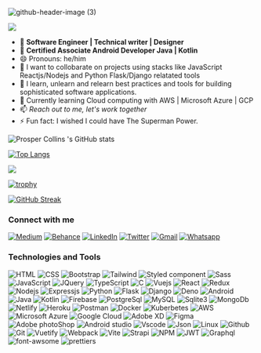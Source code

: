![github-header-image (3)](https://user-images.githubusercontent.com/55124189/177901330-283ebb4b-80af-4ec3-9b9e-bfbecbf4b314.png)

![](https://komarev.com/ghpvc/?username=papilocollanso&color=green)
- 👀 **Software Engineer | Technical writer | Designer**
- 👀 **Certified Associate Android Developer Java | Kotlin**
- 😄 Pronouns: he/him
- 👯 I want to collobarate on projects using stacks like JavaScript Reactjs/Nodejs and Python Flask/Django relatated tools
- 🌱 I learn, unlearn and relearn best practices and tools for building sophisticated software applications.
- 🌱 Currently learning Cloud computing with AWS | Microsoft Azure | GCP
- 📫 *Reach out to me, let's work together*
- ⚡ Fun fact: I wished I could have The Superman Power.     

![Prosper Collins 's GitHub stats](https://github-readme-stats.vercel.app/api?username=papilocollanso&show_icons=true&theme=radical)

[![Top Langs](https://github-readme-stats.vercel.app/api/top-langs/?username=papilocollanso)](https://github.com/papilocollanso/github-readme-stats)

![](https://github-profile-summary-cards.vercel.app/api/cards/profile-details?username=papilocollanso&theme=vue)

[![trophy](https://github-profile-trophy.vercel.app/?username=papilocollanso)](https://github.com/papilocollanso/github-profile-trophy)

[![GitHub Streak](https://github-readme-streak-stats.herokuapp.com/?user=papilocollanso)](https://git.io/streak-stats)


### Connect with me 

  
[![Medium](https://img.shields.io/badge/Medium-12100E?style=for-the-badge&logo=medium&logoColor=white)](https://medium.com/@papilo_collanso) [![Behance](https://img.shields.io/badge/Behance-0054F7?style=for-the-badge&logo=behance&logoColor=white)](https://www.behance.net/papilocollanso) [![LinkedIn](https://user-images.githubusercontent.com/55124189/177904680-920089a7-eb9a-42b1-a725-328031aa4294.svg)](https://linkedin.com/in/collins-prosper-919b9a191/)  [![Twitter](https://img.shields.io/badge/Twitter-1DA1F2?style=for-the-badge&logo=twitter&logoColor=white)](https://twitter.com/papilocollanso)  [![Gmail](https://img.shields.io/badge/Gmail-D14836?style=for-the-badge&logo=gmail&logoColor=white)](https://mail.google.com/mail/u/papilocollanso@gmail.com)  [![Whatsapp](https://img.shields.io/badge/WhatsApp-25D366?style=for-the-badge&logo=whatsapp&logoColor=white)](https://wa.me/08034206320)
  
### Technologies and Tools

![HTML](https://img.shields.io/badge/HTML5-E34F26?style=for-the-badge&logo=html5&logoColor=white)  ![CSS](https://img.shields.io/badge/CSS3-1572B6?style=for-the-badge&logo=css3&logoColor=white)  ![Bootstrap](https://img.shields.io/badge/Bootstrap-563D7C?style=for-the-badge&logo=bootstrap&logoColor=white)  	![Tailwind](https://img.shields.io/badge/Tailwind_CSS-38B2AC?style=for-the-badge&logo=tailwind-css&logoColor=white)  ![Styled component](https://img.shields.io/badge/styled--components-DB7093?style=for-the-badge&logo=styled-components&logoColor=white)  ![Sass](https://img.shields.io/badge/Sass-CC6699?style=for-the-badge&logo=sass&logoColor=white) ![JavaScript](https://img.shields.io/badge/JavaScript-323330?style=for-the-badge&logo=javascript&logoColor=F7DF1E)  ![JQuery](https://img.shields.io/badge/jQuery-0769AD?style=for-the-badge&logo=jquery&logoColor=white)    ![TypeScript](https://img.shields.io/badge/TypeScript-007ACC?style=for-the-badge&logo=typescript&logoColor=white)  ![C](https://img.shields.io/badge/C-00599C?style=for-the-badge&logo=c&logoColor=white)  ![ Vuejs](https://img.shields.io/badge/Vue.js-35495E?style=for-the-badge&logo=vuedotjs&logoColor=4FC08)    	![React](https://img.shields.io/badge/React-20232A?style=for-the-badge&logo=react&logoColor=61DAFB)  ![Redux](https://img.shields.io/badge/Redux-593D88?style=for-the-badge&logo=redux&logoColor=white)  ![Nodejs](https://img.shields.io/badge/Node.js-339933?style=for-the-badge&logo=nodedotjs&logoColor=white)  ![Expressjs](https://img.shields.io/badge/Express.js-000000?style=for-the-badge&logo=express&logoColor=white)  ![Python](https://img.shields.io/badge/Python-FFD43B?style=for-the-badge&logo=python&logoColor=blue)  ![Flask](https://img.shields.io/badge/Flask-000000?style=for-the-badge&logo=flask&logoColor=white)  ![Django](https://img.shields.io/badge/Django-092E20?style=for-the-badge&logo=django&logoColor=green)  ![Deno](https://img.shields.io/badge/Deno-white?style=for-the-badge&logo=deno&logoColor=464647)  	![Android](https://img.shields.io/badge/Android-3DDC84?style=for-the-badge&logo=android&logoColor=white)  ![Java](https://img.shields.io/badge/Java-ED8B00?style=for-the-badge&logo=java&logoColor=white)  	![Kotlin](https://img.shields.io/badge/Kotlin-0095D5?&style=for-the-badge&logo=kotlin&logoColor=white)  ![Firebase](https://img.shields.io/badge/firebase-ffca28?style=for-the-badge&logo=firebase&logoColor=black)  ![PostgreSql](https://img.shields.io/badge/PostgreSQL-316192?style=for-the-badge&logo=postgresql&logoColor=white) 	![MySQL](https://img.shields.io/badge/MySQL-005C84?style=for-the-badge&logo=mysql&logoColor=white)  ![Sqlite3](https://img.shields.io/badge/SQLite-07405E?style=for-the-badge&logo=sqlite&logoColor=white)	![MongoDb](https://img.shields.io/badge/MongoDB-4EA94B?style=for-the-badge&logo=mongodb&logoColor=white)  ![Netlify](https://img.shields.io/badge/Netlify-00C7B7?style=for-the-badge&logo=netlify&logoColor=white)  ![Heroku](https://img.shields.io/badge/Heroku-430098?style=for-the-badge&logo=heroku&logoColor=white) ![Postman](https://img.shields.io/badge/Postman-FF6C37?style=for-the-badge&logo=Postman&logoColor=white)  	![Docker](https://img.shields.io/badge/Docker-2CA5E0?style=for-the-badge&logo=docker&logoColor=white) 	![Kuberbetes](https://img.shields.io/badge/kubernetes-326ce5.svg?&style=for-the-badge&logo=kubernetes&logoColor=white)  	![AWS](https://img.shields.io/badge/Amazon_AWS-FF9900?style=for-the-badge&logo=amazonaws&logoColor=white)  ![Microsoft Azure](https://img.shields.io/badge/microsoft%20azure-0089D6?style=for-the-badge&logo=microsoft-azure&logoColor=white)  ![Google Cloud](https://img.shields.io/badge/Google_Cloud-4285F4?style=for-the-badge&logo=google-cloud&logoColor=white)  ![Adobe XD](https://img.shields.io/badge/Adobe%20XD-470137?style=for-the-badge&logo=Adobe%20XD&logoColor=#FF61F6)  ![Figma](https://img.shields.io/badge/Figma-F24E1E?style=for-the-badge&logo=figma&logoColor=white)  ![Adobe photoShop](https://img.shields.io/badge/Adobe%20Photoshop-31A8FF?style=for-the-badge&logo=Adobe%20Photoshop&logoColor=black)  ![Android studio](https://img.shields.io/badge/Android_Studio-3DDC84?style=for-the-badge&logo=android-studio&logoColor=white)  ![Vscode](https://img.shields.io/badge/VSCode-0078D4?style=for-the-badge&logo=visual%20studio%20code&logoColor=white)  ![Json](https://img.shields.io/badge/json-5E5C5C?style=for-the-badge&logo=json&logoColor=white)  ![Linux](https://img.shields.io/badge/Linux-FCC624?style=for-the-badge&logo=linux&logoColor=black)  ![Github](https://img.shields.io/badge/GitHub-100000?style=for-the-badge&logo=github&logoColor=white)  	![Git](https://img.shields.io/badge/GIT-E44C30?style=for-the-badge&logo=git&logoColor=white)  ![Vuetify](https://img.shields.io/badge/Vuetify-1867C0?style=for-the-badge&logo=vuetify&logoColor=white)  ![Webpack](	https://img.shields.io/badge/Webpack-8DD6F9?style=for-the-badge&logo=Webpack&logoColor=white)  ![Vite](	https://img.shields.io/badge/Tailwind_CSS-38B2AC?style=for-the-badge&logo=tailwind-css&logoColor=white)   ![Strapi](https://img.shields.io/badge/strapi-2e7eea?style=for-the-badge&logo=strapi&logoColor=white)  ![NPM](	https://img.shields.io/badge/kubernetes-326ce5.svg?&style=for-the-badge&logo=kubernetes&logoColor=white)
 	![JWT](https://img.shields.io/badge/JWT-000000?style=for-the-badge&logo=JSON%20web%20tokens&logoColor=white)  ![Graphql](	https://img.shields.io/badge/GraphQl-E10098?style=for-the-badge&logo=graphql&logoColor=white)  ![font-awsome](https://img.shields.io/badge/Font_Awesome-339AF0?style=for-the-badge&logo=fontawesome&logoColor=white)  ![prettiers](https://img.shields.io/badge/prettier-1A2C34?style=for-the-badge&logo=prettier&logoColor=F7BA3E)




